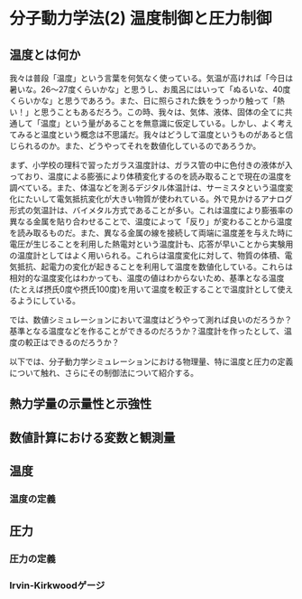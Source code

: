 # 分子動力学法(2) 温度制御と圧力制御

## 温度とは何か

我々は普段「温度」という言葉を何気なく使っている。気温が高ければ「今日は暑いな。26～27度くらいかな」と思うし、お風呂にはいって「ぬるいな、40度くらいかな」と思うであろう。また、日に照らされた鉄をうっかり触って「熱い！」と思うこともあるだろう。この時、我々は、気体、液体、固体の全てに共通して「温度」という量があることを無意識に仮定している。しかし、よく考えてみると温度という概念は不思議だ。我々はどうして温度というものがあると信じられるのか。また、どうやってそれを数値化しているのであろうか。

まず、小学校の理科で習ったガラス温度計は、ガラス管の中に色付きの液体が入っており、温度による膨張により体積変化するのを読み取ることで現在の温度を調べている。また、体温などを測るデジタル体温計は、サーミスタという温度変化にたいして電気抵抗変化が大きい物質が使われている。外で見かけるアナログ形式の気温計は、バイメタル方式であることが多い。これは温度により膨張率の異なる金属を貼り合わせることで、温度によって「反り」が変わることから温度を読み取るものだ。また、異なる金属の線を接続して両端に温度差を与えた時に電圧が生じることを利用した熱電対という温度計も、応答が早いことから実験用の温度計としてはよく用いられる。これらは温度変化に対して、物質の体積、電気抵抗、起電力の変化が起きることを利用して温度を数値化している。これらは相対的な温度変化はわかっても、温度の値はわからないため、基準となる温度(たとえば摂氏0度や摂氏100度)を用いて温度を較正することで温度計として使えるようにしている。

では、数値シミュレーションにおいて温度はどうやって測れば良いのだろうか？基準となる温度などを作ることができるのだろうか？温度計を作ったとして、温度の較正はできるのだろうか？

以下では、分子動力学シミュレーションにおける物理量、特に温度と圧力の定義について触れ、さらにその制御法について紹介する。

## 熱力学量の示量性と示強性

## 数値計算における変数と観測量

## 温度

### 温度の定義

## 圧力

### 圧力の定義

### Irvin-Kirkwoodゲージ
